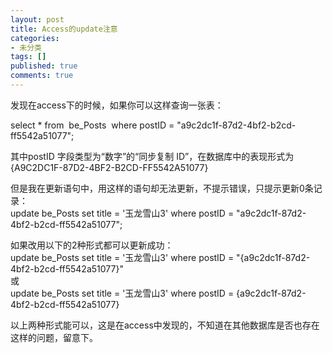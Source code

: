 ```yaml
---
layout: post
title: Access的update注意
categories:
- 未分类
tags: []
published: true
comments: true
---
```

<p><p>
发现在access下的时候，如果你可以这样查询一张表： 
</p>
<p>
select * from&nbsp; be_Posts&nbsp; where postID = &quot;a9c2dc1f-87d2-4bf2-b2cd-ff5542a51077&quot;; 
</p>
<p>
其中postID 字段类型为&ldquo;数字&rdquo;的&ldquo;同步复制 ID&rdquo;，在数据库中的表现形式为{A9C2DC1F-87D2-4BF2-B2CD-FF5542A51077} 
</p>
<p>
但是我在更新语句中，用这样的语句却无法更新，不提示错误，只提示更新0条记录：<br />
update be_Posts set title = &#39;玉龙雪山3&#39; where postID = &quot;a9c2dc1f-87d2-4bf2-b2cd-ff5542a51077&quot;; 
</p>
<p>
如果改用以下的2种形式都可以更新成功：<br />
update be_Posts set title = &#39;玉龙雪山3&#39; where postID = &quot;{a9c2dc1f-87d2-4bf2-b2cd-ff5542a51077}&quot;<br />
或<br />
update be_Posts set title = &#39;玉龙雪山3&#39; where postID = {a9c2dc1f-87d2-4bf2-b2cd-ff5542a51077} 
</p>
<p>
以上两种形式能可以，这是在access中发现的，不知道在其他数据库是否也存在这样的问题，留意下。 
</p>
</p>

